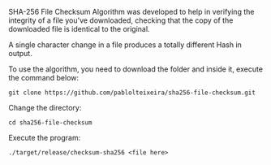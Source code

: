 SHA-256 File Checksum Algorithm was developed to help in verifying the integrity of a file you've downloaded, 
checking that the copy of the downloaded file is identical to the original.

A single character change in a file produces a totally different Hash in output.

To use the algorithm, you need to download the folder and inside it, execute the command below:
```shell
git clone https://github.com/pablolteixeira/sha256-file-checksum.git
```
Change the directory:
```shell
cd sha256-file-checksum
```
Execute the program:
```shell
./target/release/checksum-sha256 <file here>
```
